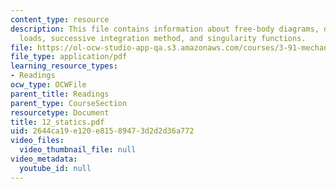 ```yaml
---
content_type: resource
description: This file contains information about free-body diagrams, distributed
  loads, successive integration method, and singularity functions.
file: https://ol-ocw-studio-app-qa.s3.amazonaws.com/courses/3-91-mechanical-behavior-of-plastics-spring-2007/2644ca19e120e81589473d2d2d36a772_12_statics.pdf
file_type: application/pdf
learning_resource_types:
- Readings
ocw_type: OCWFile
parent_title: Readings
parent_type: CourseSection
resourcetype: Document
title: 12_statics.pdf
uid: 2644ca19-e120-e815-8947-3d2d2d36a772
video_files:
  video_thumbnail_file: null
video_metadata:
  youtube_id: null
---
```

